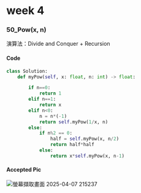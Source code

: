# week 4
### 50_Pow(x, n)
演算法：Divide and Conquer + Recursion
#### Code
```python
class Solution:
    def myPow(self, x: float, n: int) -> float:

        if n==0:
            return 1
        elif n==1:
            return x
        elif n<0:
            n = n*(-1)
            return self.myPow(1/x, n)
        else:
            if n%2 == 0:
                half = self.myPow(x, n/2)
                return half*half
            else: 
                return x*self.myPow(x, n-1)
```
#### Accepted Pic
![螢幕擷取畫面 2025-04-07 215237](https://github.com/user-attachments/assets/c11bf88d-f518-42c7-93a0-ac3b62b7a65c)


